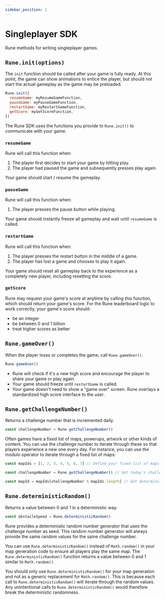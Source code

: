 ```yaml
---
sidebar_position: 1
---
```


# Singleplayer SDK

Rune methods for writing singleplayer games.

## `Rune.init(options)`

The `init` function should be called after your game is fully ready. At this point, the game can show animations to entice the player, but should not start the actual gameplay as the game may be preloaded.

```js
Rune.init({
  resumeGame: myResumeGameFunction,
  pauseGame: myPauseGameFunction,
  restartGame: myRestartGameFunction,
  getScore: myGetScoreFunction,
})
```

The Rune SDK uses the functions you provide to `Rune.init()` to communicate with your game.

### `resumeGame`

Rune will call this function when:

1. The player first decides to start your game by hitting play.
2. The player had paused the game and subsequently presses play again.

Your game should start / resume the gameplay.

### `pauseGame`

Rune will call this function when:

1. The player presses the pause button while playing.

Your game should instantly freeze all gameplay and wait until `resumeGame` is called.

### `restartGame`

Rune will call this function when:

1. The player presses the restart button in the middle of a game.
2. The player has lost a game and chooses to play it again.

Your game should reset all gameplay back to the experience as a completely new player, including resetting the score.

### `getScore`

Rune may request your game's score at anytime by calling this function, which should return your game's score. For the Rune leaderboard logic to work correctly, your game's score should:

- be an integer
- be between 0 and 1 billion
- treat higher scores as better

## `Rune.gameOver()`

When the player loses or completes the game, call `Rune.gameOver()`.

```js
Rune.gameOver()
```

- Rune will check if it's a new high score and encourage the player to share your game or play again.
- Your game should freeze until `restartGame` is called.
- Your game doesn't need to show a "game over" screen. Rune overlays a standardized high score interface to the user.

## `Rune.getChallengeNumber()`

Returns a challenge number that is incremented daily.

```js
const challengeNumber = Rune.getChallengeNumber()
```

Often games have a fixed list of maps, powerups, artwork or other kinds of content. You can use the challenge number to iterate through these so that players experience a new one every day. For instance, you can use the modulo operator to iterate through a fixed list of maps:

```js
const mapIds = [1, 2, 3, 4, 5, 6, 7] // Define your fixed list of maps

const challengeNumber = Rune.getChallengeNumber() // Get today's challenge number

const mapId = mapIds[challengeNumber % mapIds.length] // Get deterministic mapId
```

## `Rune.deterministicRandom()`

Returns a value between 0 and 1 in a deterministic way.

```js
const obstacleSpeed = Rune.deterministicRandom()
```

Rune provides a deterministic random number generator that uses the challenge number as seed. This random number generator will always provide the same random values for the same challenge number.

You can use `Rune.deterministicRandom()` instead of `Math.random()` in your map generation code to ensure all players play the same map. The `Rune.deterministicRandom()` function returns a value between 0 and 1 similar to `Math.random()`.

You should only use `Rune.deterministicRandom()` for your map generation and not as a generic replacement for `Math.random()`. This is because each call to `Rune.deterministicRandom()` will iterate through the random values. Any unintentional calls to `Rune.deterministicRandom()` would therefore break the deterministic randomness.

